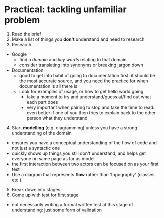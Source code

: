 # Practical: tackling unfamiliar problem

1. Read the brief
2. Make a list of things you **don't** understand and need to research
3. Research
  * Google
    - find a *domain* and *key words* relating to that domain
    - consider translating into synonyms or breaking jargon down
  * Documentation
    - good to get into habit of going to documentation first: it should be the most accurate source, and you need the practice for when documentation is all there is
    - Look for examples of usage, or how to get hello world going
      - take a moment to try and understand/guess at/find out what each part does
      - very important when pairing to stop and take the time to read: even better if one of you then tries to explain back to the other person what they understand
4. Start **modelling** (e.g. diagramming) unless you have a strong understanding of the domain
  * ensures you have a conceptual understanding of the flow of code and not just a syntactic one
  * quickly shows up things you still don't understand, and helps get everyone on same page as far as model
  * the first interaction between two actors can be focused on as your first test
  * Use a diagram that represents **flow** rather than 'topography' (classes etc.)
5. Break down into stages
6. Come up with test for first stage
  * not necessarily writing a formal written test at this stage of understanding: just some form of validation
